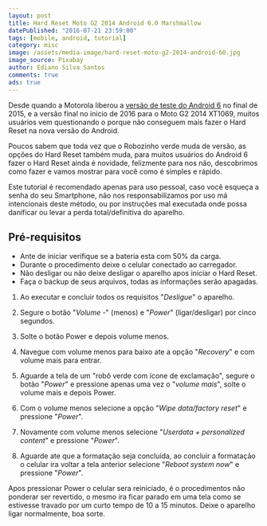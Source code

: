 ```yaml
---
layout: post
title: Hard Reset Moto G2 2014 Android 6.0 Marshmallow
datePublished: "2016-07-21 23:59:00"
tags: [mobile, android, tutorial]
category: misc
image: /assets/media-image/hard-reset-moto-g2-2014-android-60.jpg
image_source: Pixabay
author: Ediano Silva Santos
comments: true
ads: true
---
```


Desde quando a Motorola liberou a <a href="http://www.insideblock.com/blog/moto-g2-2014-ganha-atualizacao-para-o.html" target="_blank">versão de teste do Android 6</a> no final de 2015, e a versão final no inicio de 2016 para o Moto G2 2014 XT1069, muitos usuários vem questionando o porque não conseguem mais fazer o Hard Reset na nova versão do Android.

Poucos sabem que toda vez que o Robozinho verde muda de versão, as opções do Hard Reset também muda, para muitos usuários do Android 6 fazer o Hard Reset ainda é novidade, felizmente para nos não, descobrimos como fazer e vamos mostrar para você como é simples e rápido.

Este tutorial é recomendado apenas para uso pessoal, caso você esqueça a senha do seu Smartphone, não nos responsabilizamos por uso má intencionais deste método, ou por instruções mal executada onde possa danificar ou levar a perda total/definitiva do aparelho.

## Pré-requisitos
* Ante de iniciar verifique se a bateria esta com 50% da carga.
* Durante o procedimento deixe o celular conectado ao carregador.
* Não desligar ou não deixe desligar o aparelho apos iniciar o Hard Reset.
* Faça o backup de seus arquivos, todas as informações serão apagadas.

1. Ao executar e concluir todos os requisitos "*Desligue*" o aparelho.

2. Segure o botão "*Volume -*" (menos) e "*Power*" (ligar/desligar) por cinco segundos.

3. Solte o botão Power e depois volume menos.

4. Navegue com volume menos para baixo ate a opção "*Recovery*" e com volume mais para entrar.

5. Aguarde a tela de um "robô verde com ícone de exclamação", segure o botão "*Power*" e pressione apenas uma vez o "*volume mais*", solte o volume mais e depois Power.

6. Com o volume menos selecione a opção "*Wipe data/factory reset*" e pressione "*Power*".

7. Novamente com volume menos selecione "*Userdata + personalized content*" e pressione "*Power*".

8. Aguarde ate que a formatação seja concluída, ao concluir a formatação o celular ira voltar a tela anterior selecione "*Reboot system now*" e pressione "*Power*".

Apos pressionar Power o celular sera reiniciado, é o procedimentos não ponderar ser revertido, o mesmo ira ficar parado em uma tela como se estivesse travado por um curto tempo de 10 a 15 minutos. Deixe o aparelho ligar normalmente, boa sorte.